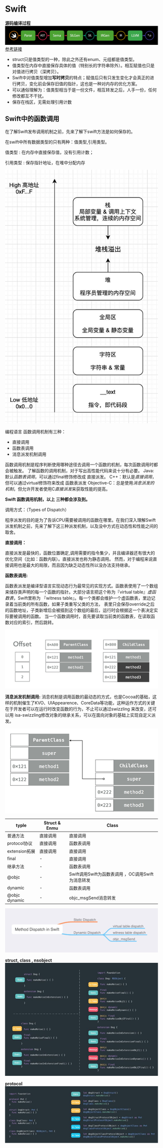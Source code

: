 # Swift

**源码编译过程**
![image](images/6333164-1d3bbb001da8c452.webp)
[参考链接](https://trinhngocthuyen.github.io/posts/tech/how-a-swift-file-is-compiled/)

- struct只是值类型的一种，除此之外还有enum、元组都是值类型。
- 值类型在内存中直接保存具体的值（特别长的字符串除外）。相互赋值也只是对值进行拷贝（深拷贝）。
- Swift中对值类型增加**写时拷贝**的特点；赋值后只有只发生变化才会真正的进行拷贝，变化前会保存旧值的指针，这也是一种对内存的优化方案。
- 可以通俗理解为：值类型相当于是一份文件，相互转发之后，人手一份，任何修改都互不干扰。
- 保存在栈区，无需处理引用计数



## Swift中的函数调用

在了解Swift发布调用机制之前，先来了解下swift方法是如何保存的。

在swift中所有数据类型的只有两种：值类型,引用类型。

值类型 : 在内存中直接保存值，没有引用计数；

引用类型 : 保存指针地址，在堆中分配内存

![image](images/249139d46ac669af011deccf9108c851.png)

编程语言 函数调用机制有三种：

- 直接调用
- 函数表调用
- 消息派发机制调用

函数调用机制是程序判断使用哪种途径去调用一个函数的机制，每次函数调用时都会被触发。
了解函数的调用机制，对于写出高性能代码来说十分有必要。
Java:默认*函数表调用*，可以通过final修饰修改成 直接派发。
C++：默认是*直接调用*，但可以通过virtual修饰符来改成 函数表派发
Objective-C：总是使用*消息派发的机制*，但允许开发者使用C*直接派发*来获取性能的提高。

**Swift 函数调用机制，以上 三种都会涉及到。**

调用方式：（Types of Dispatch）

程序派发的目的是为了告诉CPU需要被调用的函数在哪里。在我们深入理解Swift派发机制之前，先来了解下这三种派发机制，以及没中方式在动态性和性能之间的取舍。

**直接调用：**

直接派发是最快的，函数位置确定,调用需要的指令集少，并且编译器还有很大的优化空间（比如：函数内联）。直接派发也称为静态调用。
然而，对于编程来说直接调用也是最大的局限，而且因为缺乏动态性所以没办法支持继承。

**函数表调用:**

函数表派发是编译型语言实现动态行为最常见的实现方式。函数表使用了一个数组来储存类声明的每一个函数的指针。大部分语言把这个称为『virtual table』*虚函数表*，Swift里称为 『witness table』。每一个类都会维护一个虚函数表，里边记录着当前类的所有函数，如果子类重写父类的方法， 表里只会保存override之后的函数地址，子类新增后会被插到这个数组的最后，运行时会根据这一个表决定实际要被调用的函数。
当一个函数调用时，首先要读取当前类的函数表，在读取函数对应的索引，然后跳转。

![image1](images/11766ba10fe7fc14d3cb524fac708100.png)

**消息派发机制调用:**
消息机制是调用函数的最动态的方式，也是Cocoa的基础，这样的机制催生了KVO、UIAppearence、CoreData等功能，这种运作方式的关键在于开发者可以在运行时改变函数的行为，不止可以通过swizzling 来改变，还可以用 isa-swizzling修改对象的继承关系，可以在面向对象的基础上实现自定义派发。

![image2](images/3794b2544d64e451216dd4a3416e5501.png)

| typle | Struct & Enmu | Class |
| ---- | ---- | ---- |
| 普通方法 | 直接调用 | 直接调用 |
| protocol协议 | 直接调用| 函数表调用 |
| extension拓展 | 直接调用 | 直接调用 |
| final | - |直接调用 |
| 继承方法 | - | 函数表调用 |
| @objc | - | Swift调用Swift为函数表调用 ，OC调用Swift为消息转发 |
| dynamic | - | 函数表调用 |
| @objc dynamic | - |objc_msgSend消息转发 |

![image](images/v2-d382502329d63b73d109b4ec17672733_r.jpeg)

**struct, class , nsobject**
![image](images/v2-234e8c670d5a204b03dad0f26c69e6bb_720w.jpeg)

**protocol**
![image](images/v2-3cfb9b4aed5f2e941ade24448d030622_720w.jpeg)

